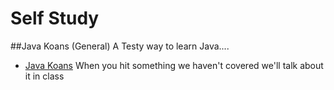 # Self Study
##Java Koans (General)
A Testy way to learn Java....
* [Java Koans](https://github.com/matyb/java-koans)
When you hit something we haven't covered we'll talk about it in class
